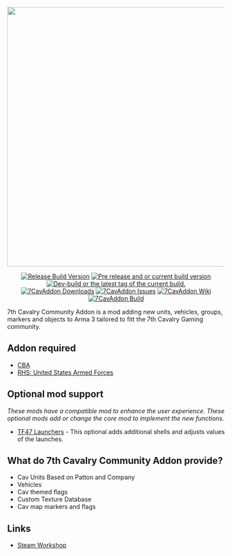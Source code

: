 <p align="center">
<img src="https://github.com/7Cav/7CavAddon/blob/master/resourses/logo.png" width="600">
</p>
<p align="center">
<a href="https://github.com/7Cav/7CavAddon/releases/latest"><img src="https://img.shields.io/github/release/7Cav/7CavAddon.svg?style=for-the-badge&label=Release%20Build" alt="Release Build Version"></a>
 <a href="https://github.com/7Cav/7CavAddon/releases/"><img src="https://img.shields.io/github/release/7Cav/7CavAddon/all.svg?style=for-the-badge&label=Pre-release" alt="Pre release and or current build version"></a>
 <a href="https://github.com/7Cav/7CavAddon/tags"><img src="https://img.shields.io/github/tag/7Cav/7CavAddon.svg?style=for-the-badge&colorB=df2d00&label=Latest%20Tag" alt="Dev-build or the latest tag of the current build."></a><br>
 <a href="https://github.com/7Cav/7CavAddon/releases/latest"><img src="https://img.shields.io/github/downloads/7cav/7CavAddon/total.svg?style=for-the-badge&label=Downloads" alt="7CavAddon Downloads"></a>
 <a href="https://github.com/7Cav/7CavAddon/issues"><img src="https://img.shields.io/github/issues-raw/7cav/7CavAddon.svg?style=for-the-badge&label=Issues" alt="7CavAddon Issues"></a>
 <a href="https://github.com/7Cav/7CavAddon/wiki"><img src="https://img.shields.io/badge/help-wiki-lightgrey.svg?logo=Wikipedia&style=for-the-badge" alt="7CavAddon Wiki"></a>
<a href="https://travis-ci.org/7Cav/7CavAddon">
    <img src="https://img.shields.io/travis/7Cav/7CavAddon.svg?style=for-the-badge&logo=Travis-CI" alt="7CavAddon Build">
</a>

</p>
7th Cavalry Community Addon is a mod adding new units, vehicles, groups, markers and objects to Arma 3 tailored to fitt the 7th Cavalry Gaming community. 

## Addon required
- [CBA](https://github.com/CBATeam/CBA_A3)
- [RHS: United States Armed Forces](http://www.rhsmods.org/)

## Optional mod support
_These mods have a compatible mod to enhance the user experience. These optional mods add or change the core mod to implement the new functions._

- [TF47 Launchers](https://steamcommunity.com/workshop/filedetails/?id=508476583) - This optional adds additional shells and adjusts values of the launches.

## What do 7th Cavalry Community Addon provide?
- Cav Units Based on Patton and Company
- Vehicles
- Cav themed flags
- Custom Texture Database
- Cav map markers and flags

## Links
- [Steam Workshop](https://steamcommunity.com/sharedfiles/filedetails/?id=1696706969)
